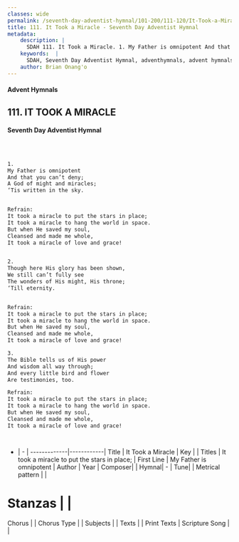 ```yaml
---
classes: wide
permalink: /seventh-day-adventist-hymnal/101-200/111-120/It-Took-a-Miracle/
title: 111. It Took a Miracle - Seventh Day Adventist Hymnal
metadata:
    description: |
      SDAH 111. It Took a Miracle. 1. My Father is omnipotent And that you can’t deny; A God of might and miracles; ‘Tis written in the sky. 
    keywords:  |
      SDAH, Seventh Day Adventist Hymnal, adventhymnals, advent hymnals, It Took a Miracle, My Father is omnipotent ,It took a miracle to put the stars in place;
    author: Brian Onang'o
---
```


#### Advent Hymnals
## 111. IT TOOK A MIRACLE
#### Seventh Day Adventist Hymnal

```txt



1.
My Father is omnipotent
And that you can’t deny;
A God of might and miracles;
‘Tis written in the sky.


Refrain:
It took a miracle to put the stars in place;
It took a miracle to hang the world in space.
But when He saved my soul,
Cleansed and made me whole,
It took a miracle of love and grace!


2.
Though here His glory has been shown,
We still can’t fully see
The wonders of His might, His throne;
‘Till eternity.


Refrain:
It took a miracle to put the stars in place;
It took a miracle to hang the world in space.
But when He saved my soul,
Cleansed and made me whole,
It took a miracle of love and grace!

3.
The Bible tells us of His power
And wisdom all way through;
And every little bird and flower
Are testimonies, too.

Refrain:
It took a miracle to put the stars in place;
It took a miracle to hang the world in space.
But when He saved my soul,
Cleansed and made me whole,
It took a miracle of love and grace!




```

- |   -  |
-------------|------------|
Title | It Took a Miracle |
Key |  |
Titles | It took a miracle to put the stars in place; |
First Line | My Father is omnipotent |
Author | 
Year | 
Composer|  |
Hymnal|  - |
Tune|  |
Metrical pattern | |
# Stanzas |  |
Chorus |  |
Chorus Type |  |
Subjects |  |
Texts |  |
Print Texts | 
Scripture Song |  |
  
